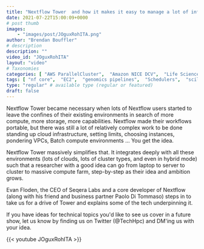 ```yaml
---
title: "Nextflow Tower  and how it makes it easy to manage a lot of infrastructure quickly."
date: 2021-07-22T15:00:09+0000
# post thumb
images:
    - "images/post/JOguxRohITA.png"
author: "Brendan Bouffler"
# description
description: ""
video_id: "JOguxRohITA"
layout: "video"
# Taxonomies
categories: [ "AWS ParallelCluster",  "Amazon NICE DCV",  "Life Sciences", ]
tags: [ "nf core",  "EC2",  "genomics pipelines",  "Schedulers",  "scilife",  "HCLS",  "seqera",  "nextflow",  "nextflow tower",  "spot",  "ParallelCluster",  "nf-core",  "Lustre",  "vizualization",  "tower",  "GPUs",  "workflows",  "High Performance Computing",  "virtualization",  "DCV",  "HPC",  "CPUs",  "seqera labs",  "Storage",  "Covid-19",  "genomics",  "techshorts", ]
type: "regular" # available type (regular or featured)
draft: false
---
```


Nextflow Tower became necessary when lots of Nextflow users started to leave the confines of their existing environments in search of more compute, more storage, more capabilities. Nextflow made their workflows portable, but there was still a lot of relatively complex work to be done standing up cloud infrastructure, setting limits, choosing instances, pondering VPCs, Batch compute environments ... You get the idea.

Nextflow Tower massively simplifies that. It integrates deeply with all these environments (lots of clouds, lots of cluster types, and even in hybrid mode) such that a researcher with a good idea can go from laptop to server to cluster to massive compute farm, step-by-step as their idea and ambition grows.

Evan Floden, the CEO of Seqera Labs and a core developer of Nextflow (along with his friend and business partner Paolo Di Tommaso) steps in to take us for a drive of Tower and explains some of the tech underpinning it.

If you have ideas for technical topics you'd like to see us cover in a future show, let us know by finding us on Twitter (@TechHpc) and DM'ing us with your idea.

{{< youtube JOguxRohITA >}}